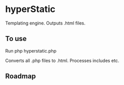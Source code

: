 # hyperStatic 
Templating engine.
Outputs .html files.

## To use

Run php hyperstatic.php

Converts all .php files to .html.
Processes includes etc.

## Roadmap

